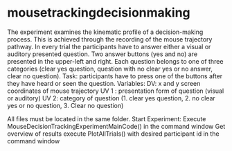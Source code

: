 # mousetrackingdecisionmaking

The experiment examines the kinematic profile of a decision-making process. 
This is achieved through the recording of the mouse trajectory pathway. 
In every trial the participants have to answer either a visual or auditory presented question. 
Two answer buttons (yes and no) are presented in the upper-left and right. 
Each question belongs to one of three categories (clear yes question, question with no clear yes or no answer, clear no question).
Task: participants have to press one of the buttons after they have heard or seen the question.
Variables:
DV: x and y screen coordinates of mouse trajectory
UV 1 : presentation form of question (visual or auditory)
UV 2: category of question (1. clear yes question, 2. no clear yes or no question, 3. Clear no question) 



All files must be located in the same folder. 
Start Experiment: 
Execute MouseDecisionTrackingExperimentMainCode() in the command window
Get overview of results execute PlotAllTrials() with desired participant id in the command window
